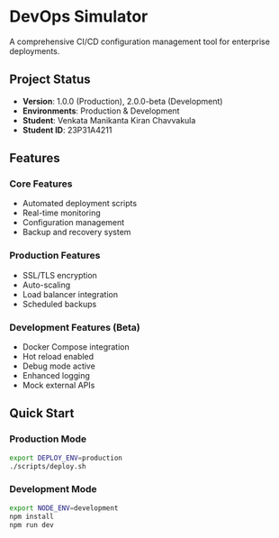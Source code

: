 # DevOps Simulator
A comprehensive CI/CD configuration management tool for enterprise deployments.
## Project Status
- **Version**: 1.0.0 (Production), 2.0.0-beta (Development)
- **Environments**: Production & Development
- **Student**: Venkata Manikanta Kiran Chavvakula
- **Student ID**: 23P31A4211
## Features
### Core Features
- Automated deployment scripts
- Real-time monitoring
- Configuration management
- Backup and recovery system
### Production Features
- SSL/TLS encryption
- Auto-scaling
- Load balancer integration
- Scheduled backups
### Development Features (Beta)
-  Docker Compose integration
-  Hot reload enabled
-  Debug mode active
-  Enhanced logging
-  Mock external APIs
## Quick Start
### Production Mode
```bash
export DEPLOY_ENV=production
./scripts/deploy.sh
```
### Development Mode
```bash
export NODE_ENV=development
npm install
npm run dev
```